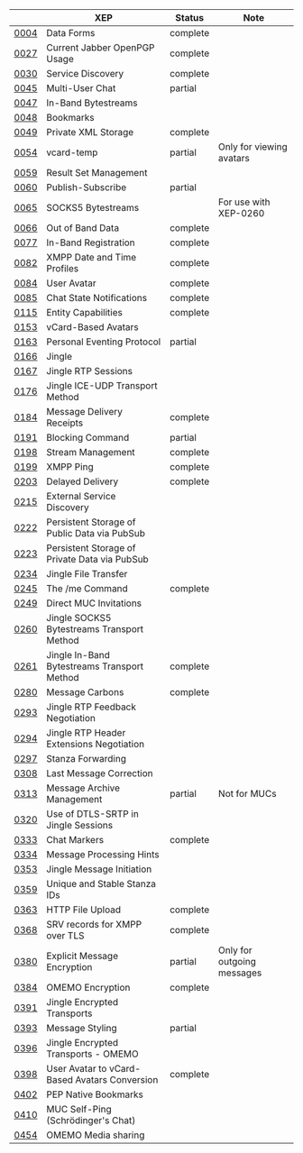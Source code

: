 |                                                   | XEP                          | Status | Note |
| ------------------------------------------------- | ---------------------------- | ------ |------|
[0004](https://xmpp.org/extensions/xep-0004.html)|Data Forms|complete||
[0027](https://xmpp.org/extensions/xep-0027.html)|Current Jabber OpenPGP Usage|complete||
[0030](https://xmpp.org/extensions/xep-0030.html)|Service Discovery|complete||
[0045](https://xmpp.org/extensions/xep-0045.html)|Multi-User Chat|partial||
[0047](https://xmpp.org/extensions/xep-0047.html)|In-Band Bytestreams|||
[0048](https://xmpp.org/extensions/xep-0048.html)|Bookmarks|||
[0049](https://xmpp.org/extensions/xep-0049.html)|Private XML Storage|complete||
[0054](https://xmpp.org/extensions/xep-0054.html)|vcard-temp|partial|Only for viewing avatars|
[0059](https://xmpp.org/extensions/xep-0059.html)|Result Set Management|||
[0060](https://xmpp.org/extensions/xep-0060.html)|Publish-Subscribe|partial||
[0065](https://xmpp.org/extensions/xep-0065.html)|SOCKS5 Bytestreams||For use with XEP-0260|
[0066](https://xmpp.org/extensions/xep-0066.html)|Out of Band Data|complete||
[0077](https://xmpp.org/extensions/xep-0077.html)|In-Band Registration|complete||
[0082](https://xmpp.org/extensions/xep-0082.html)|XMPP Date and Time Profiles|complete||
[0084](https://xmpp.org/extensions/xep-0084.html)|User Avatar|complete||
[0085](https://xmpp.org/extensions/xep-0085.html)|Chat State Notifications|complete||
[0115](https://xmpp.org/extensions/xep-0115.html)|Entity Capabilities|complete||
[0153](https://xmpp.org/extensions/xep-0153.html)|vCard-Based Avatars|||
[0163](https://xmpp.org/extensions/xep-0163.html)|Personal Eventing Protocol|partial||
[0166](https://xmpp.org/extensions/xep-0166.html)|Jingle|||
[0167](https://xmpp.org/extensions/xep-0167.html)|Jingle RTP Sessions|||
[0176](https://xmpp.org/extensions/xep-0176.html)|Jingle ICE-UDP Transport Method|||
[0184](https://xmpp.org/extensions/xep-0184.html)|Message Delivery Receipts|complete||
[0191](https://xmpp.org/extensions/xep-0191.html)|Blocking Command|partial||
[0198](https://xmpp.org/extensions/xep-0198.html)|Stream Management|complete||
[0199](https://xmpp.org/extensions/xep-0199.html)|XMPP Ping|complete||
[0203](https://xmpp.org/extensions/xep-0203.html)|Delayed Delivery|complete||
[0215](https://xmpp.org/extensions/xep-0215.html)|External Service Discovery|||
[0222](https://xmpp.org/extensions/xep-0222.html)|Persistent Storage of Public Data via PubSub|||
[0223](https://xmpp.org/extensions/xep-0223.html)|Persistent Storage of Private Data via PubSub|||
[0234](https://xmpp.org/extensions/xep-0234.html)|Jingle File Transfer|||
[0245](https://xmpp.org/extensions/xep-0245.html)|The /me Command|complete||
[0249](https://xmpp.org/extensions/xep-0249.html)|Direct MUC Invitations|||
[0260](https://xmpp.org/extensions/xep-0260.html)|Jingle SOCKS5 Bytestreams Transport Method|||
[0261](https://xmpp.org/extensions/xep-0261.html)|Jingle In-Band Bytestreams Transport Method|complete||
[0280](https://xmpp.org/extensions/xep-0280.html)|Message Carbons|complete||
[0293](https://xmpp.org/extensions/xep-0293.html)|Jingle RTP Feedback Negotiation|||
[0294](https://xmpp.org/extensions/xep-0294.html)|Jingle RTP Header Extensions Negotiation|||
[0297](https://xmpp.org/extensions/xep-0297.html)|Stanza Forwarding|||
[0308](https://xmpp.org/extensions/xep-0308.html)|Last Message Correction|||
[0313](https://xmpp.org/extensions/xep-0313.html)|Message Archive Management|partial|Not for MUCs|
[0320](https://xmpp.org/extensions/xep-0320.html)|Use of DTLS-SRTP in Jingle Sessions|||
[0333](https://xmpp.org/extensions/xep-0333.html)|Chat Markers|complete||
[0334](https://xmpp.org/extensions/xep-0334.html)|Message Processing Hints|||
[0353](https://xmpp.org/extensions/xep-0353.html)|Jingle Message Initiation|||
[0359](https://xmpp.org/extensions/xep-0359.html)|Unique and Stable Stanza IDs|||
[0363](https://xmpp.org/extensions/xep-0363.html)|HTTP File Upload|complete||
[0368](https://xmpp.org/extensions/xep-0368.html)|SRV records for XMPP over TLS|complete||
[0380](https://xmpp.org/extensions/xep-0380.html)|Explicit Message Encryption|partial|Only for outgoing messages|
[0384](https://xmpp.org/extensions/xep-0384.html)|OMEMO Encryption|complete||
[0391](https://xmpp.org/extensions/xep-0391.html)|Jingle Encrypted Transports|||
[0393](https://xmpp.org/extensions/xep-0393.html)|Message Styling|partial||
[0396](https://xmpp.org/extensions/xep-0396.html)|Jingle Encrypted Transports - OMEMO|||
[0398](https://xmpp.org/extensions/xep-0398.html)|User Avatar to vCard-Based Avatars Conversion|complete||
[0402](https://xmpp.org/extensions/xep-0402.html)|PEP Native Bookmarks|||
[0410](https://xmpp.org/extensions/xep-0410.html)|MUC Self-Ping (Schrödinger's Chat)|||
[0454](https://xmpp.org/extensions/xep-0454.html)|OMEMO Media sharing|||